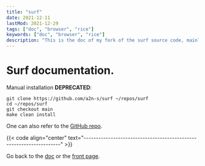 ```yaml
---
title: "surf"
date: 2021-12-11
lastMod: 2021-12-29
tags: ["doc", "browser", "rice"]
keywords: ["doc", "browser", "rice"]
description: "This is the doc of my fork of the surf source code, mainly patches I installed."
---
```


# Surf documentation.
Manual installation **DEPRECATED**:
```
git clone https://github.com/a2n-s/surf ~/repos/surf
cd ~/repos/surf
git checkout main
make clean install
```
One can also refer to the [GitHub repo](https://github.com/a2n-s/surf).

{{< code align="center" text="--------------------------------------------------------------------" >}}

Go back to the [doc](/public/doc/config) or the [front page](/public).

